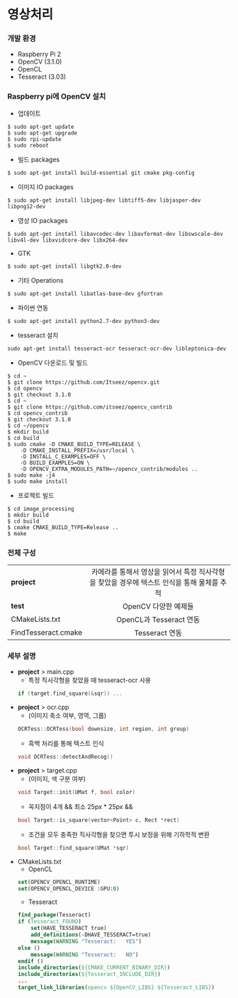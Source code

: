 # 영상처리
### 개발 환경
- Raspberry Pi 2
- OpenCV (3.1.0)
- OpenCL
- Tesseract (3.03)

###  Raspberry pi에 OpenCV 설치
- 업데이트
```
$ sudo apt-get update
$ sudo apt-get upgrade
$ sudo rpi-update
$ sudo reboot
```
- 빌드 packages
```
$ sudo apt-get install build-essential git cmake pkg-config
```
- 이미지 IO packages
```
$ sudo apt-get install libjpeg-dev libtiff5-dev libjasper-dev libpng12-dev
```
- 영상 IO packages
```
$ sudo apt-get install libavcodec-dev libavformat-dev libswscale-dev libv4l-dev libxvidcore-dev libx264-dev
```
- GTK
```
$ sudo apt-get install libgtk2.0-dev
```
- 기타 Operations
```
$ sudo apt-get install libatlas-base-dev gfortran
```
- 파이썬 연동
```
$ sudo apt-get install python2.7-dev python3-dev
```
- tesseract 설치
```
sudo apt-get install tesseract-ocr tesseract-ocr-dev libleptonica-dev
```
- OpenCV 다운로드 및 빌드
```
$ cd ~
$ git clone https://github.com/Itseez/opencv.git
$ cd opencv
$ git checkout 3.1.0
$ cd ~
$ git clone https://github.com/itseez/opencv_contrib
$ cd opencv_contrib
$ git checkout 3.1.0
$ cd ~/opencv
$ mkdir build
$ cd build
$ sudo cmake -D CMAKE_BUILD_TYPE=RELEASE \
    -D CMAKE_INSTALL_PREFIX=/usr/local \
    -D INSTALL_C_EXAMPLES=OFF \
    -D BUILD_EXAMPLES=ON \
    -D OPENCV_EXTRA_MODULES_PATH=~/opencv_contrib/modules ..
$ sudo make -j4
$ sudo make install
```
- 프로젝트 빌드
```
$ cd image_processing
$ mkdir build
$ cd build
$ cmake CMAKE_BUILD_TYPE=Release ..
$ make
```

### 전체 구성
| | |
| ------------- |:-------------:|
|**project**|카메라를 통해서 영상을 읽어서 특정 직사각형을 찾았을 경우에 텍스트 인식을 통해 물체를 추적|
|**test**|OpenCV 다양한 예제들|
|CMakeLists.txt|OpenCL과 Tesseract 연동|
|FindTesseract.cmake|Tesseract 연동|

### 세부 설명
- **project** > main.cpp
    - 특정 직사각형을 찾았을 때 tesseract-ocr 사용
    ``` cpp
    if (target.find_square(&sqr)) ...
    ```
- **project** > ocr.cpp
    - (이미지 축소 여부, 영역, 그룹)
    ``` cpp
    OCRTess::OCRTess(bool downsize, int region, int group)
    ```
    - 흑백 처리를 통해 텍스트 인식
    ``` cpp
    void OCRTess::detectAndRecog()
    ```
- **project** > target.cpp
    - (이미지, 색 구분 여부)
    ``` cpp
    void Target::init(UMat f, bool color)
    ```
    - 꼭지점이 4개 && 최소 25px * 25px && 
    ``` cpp
    bool Target::is_square(vector<Point> c, Rect *rect)
    ```
    - 조건을 모두 충족한 직사각형을 찾으면 투시 보정을 위해 기하학적 변환
    ``` cpp
    bool Target::find_square(UMat *sqr)
    ```
- CMakeLists.txt
    - OpenCL
    ``` cmake
    set(OPENCV_OPENCL_RUNTIME)
    set(OPENCV_OPENCL_DEVICE :GPU:0)
    ```
    - Tesseract
    ``` cmake
    find_package(Tesseract)
    if (Tesseract_FOUND)
        set(HAVE_TESSERACT true)
        add_definitions(-DHAVE_TESSERACT=true)
        message(WARNING "Tesseract:   YES")
    else ()
        message(WARNING "Tesseract:   NO")
    endif ()
    include_directories(${CMAKE_CURRENT_BINARY_DIR})
    include_directories(${Tesseract_INCLUDE_DIR})
    ... 
    target_link_libraries(opencv ${OpenCV_LIBS} ${Tesseract_LIBS})
    ```
